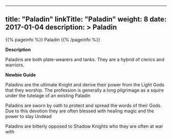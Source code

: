 
---
title: "Paladin"
linkTitle: "Paladin"
weight: 8
date: 2017-01-04
description: >
 Paladin
---

{{% pageinfo %}}
Paladin
{{% /pageinfo %}}

**Description**

Paladins are both plate-wearers and tanks. They are a hybrid of clerics and warriors. 

**Newbie Guide**

Paladins are the ultimate Knight and derive their power from the Light Gods that they worship. The profession is generally a long pilgrimage as a squire under the tutelage of an existing Paladin 

Paladins are sworn by oath to protect and spread the words of their Gods. Due to this devotion they are often blessed with healing magic and the power to slay Undead 

Paladins are bitterly opposed to Shadow Knights who they are often at war with
